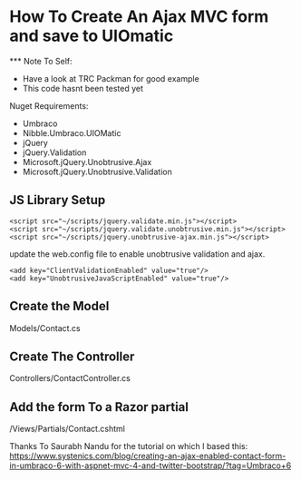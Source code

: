 # How To Create An Ajax MVC form and save to UIOmatic

*** Note To Self: 
 - Have a look at TRC Packman for good example
 - This code hasnt been tested yet

Nuget Requirements:
 - Umbraco
 - Nibble.Umbraco.UIOMatic
 - jQuery
 - jQuery.Validation
 - Microsoft.jQuery.Unobtrusive.Ajax
 - Microsoft.jQuery.Unobtrusive.Validation
 
 
 ## JS Library Setup
```
<script src="~/scripts/jquery.validate.min.js"></script>
<script src="~/scripts/jquery.validate.unobtrusive.min.js"></script>
<script src="~/scripts/jquery.unobtrusive-ajax.min.js"></script>
```
update the web.config file to enable unobtrusive validation and ajax. 
```
<add key="ClientValidationEnabled" value="true"/>
<add key="UnobtrusiveJavaScriptEnabled" value="true"/>
```

## Create the Model
Models/Contact.cs

## Create The Controller
Controllers/ContactController.cs

## Add the form To a Razor partial
/Views/Partials/Contact.cshtml


Thanks To Saurabh Nandu for the tutorial on which I based this: https://www.systenics.com/blog/creating-an-ajax-enabled-contact-form-in-umbraco-6-with-aspnet-mvc-4-and-twitter-bootstrap/?tag=Umbraco+6
